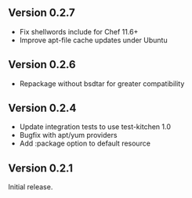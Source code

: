 ## Version 0.2.7
* Fix shellwords include for Chef 11.6+
* Improve apt-file cache updates under Ubuntu

## Version 0.2.6
* Repackage without bsdtar for greater compatibility

## Version 0.2.4

* Update integration tests to use test-kitchen 1.0
* Bugfix with apt/yum providers
* Add :package option to default resource

## Version 0.2.1

Initial release.
